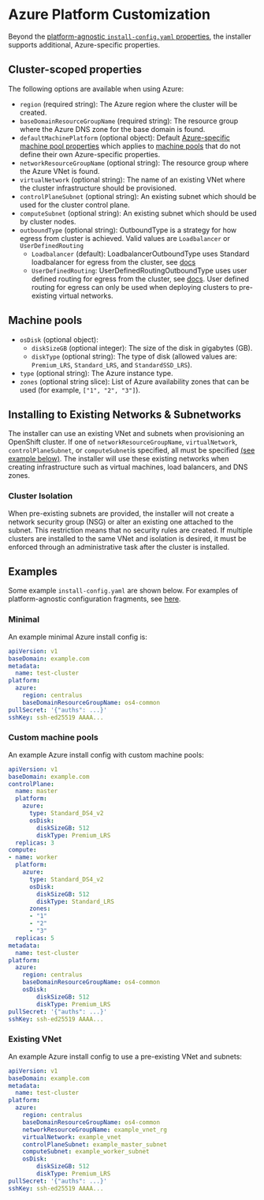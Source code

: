 # Azure Platform Customization

Beyond the [platform-agnostic `install-config.yaml` properties](../customization.md#platform-customization), the installer supports additional, Azure-specific properties.

## Cluster-scoped properties

The following options are available when using Azure:

* `region` (required string): The Azure region where the cluster will be created.
* `baseDomainResourceGroupName` (required string): The resource group where the Azure DNS zone for the base domain is found.
* `defaultMachinePlatform` (optional object): Default [Azure-specific machine pool properties](#machine-pools) which applies to [machine pools](../customization.md#machine-pools) that do not define their own Azure-specific properties.
* `networkResourceGroupName` (optional string): The resource group where the Azure VNet is found.
* `virtualNetwork` (optional string): The name of an existing VNet where the cluster infrastructure should be provisioned.
* `controlPlaneSubnet` (optional string): An existing subnet which should be used for the cluster control plane.
* `computeSubnet` (optional string): An existing subnet which should be used by cluster nodes.
* `outboundType` (optional string):  OutboundType is a strategy for how egress from cluster is achieved. Valid values are `Loadbalancer` or `UserDefinedRouting`
    * `Loadbalancer` (default): LoadbalancerOutboundType uses Standard loadbalancer for egress from the cluster, see [docs][azure-lb-outbound]
    * `UserDefinedRouting`: UserDefinedRoutingOutboundType uses user defined routing for egress from the cluster, see [docs][azure-udr-outbound]. User defined routing for egress can only be used when deploying clusters to pre-existing virtual networks.

## Machine pools

* `osDisk` (optional object):
    * `diskSizeGB` (optional integer): The size of the disk in gigabytes (GB).
    * `diskType` (optional string): The type of disk (allowed values are: `Premium_LRS`, `Standard_LRS`, and `StandardSSD_LRS`).
* `type` (optional string): The Azure instance type.
* `zones` (optional string slice): List of Azure availability zones that can be used (for example, `["1", "2", "3"]`).

## Installing to Existing Networks & Subnetworks

The installer can use an existing VNet and subnets when provisioning an OpenShift cluster. If one of `networkResourceGroupName`, `virtualNetwork`, `controlPlaneSubnet`, or `computeSubnet`is specified, all must be specified [(see example below)](#existing-vnet). The installer will use these existing networks when creating infrastructure such as virtual machines, load balancers, and DNS zones.

### Cluster Isolation

When pre-existing subnets are provided, the installer will not create a network security group (NSG) or alter an existing one attached to the subnet. This restriction means that no security rules are created. If multiple clusters are installed to the same VNet and isolation is desired, it must be enforced through an administrative task after the cluster is installed.

## Examples

Some example `install-config.yaml` are shown below.
For examples of platform-agnostic configuration fragments, see [here](../customization.md#examples).

### Minimal

An example minimal Azure install config is:

```yaml
apiVersion: v1
baseDomain: example.com
metadata:
  name: test-cluster
platform:
  azure:
    region: centralus
    baseDomainResourceGroupName: os4-common
pullSecret: '{"auths": ...}'
sshKey: ssh-ed25519 AAAA...
```

### Custom machine pools

An example Azure install config with custom machine pools:

```yaml
apiVersion: v1
baseDomain: example.com
controlPlane:
  name: master
  platform:
    azure:
      type: Standard_DS4_v2
      osDisk:
        diskSizeGB: 512
        diskType: Premium_LRS
  replicas: 3
compute:
- name: worker
  platform:
    azure:
      type: Standard_DS4_v2
      osDisk:
        diskSizeGB: 512
        diskType: Standard_LRS
      zones:
      - "1"
      - "2"
      - "3"
  replicas: 5
metadata:
  name: test-cluster
platform:
  azure:
    region: centralus
    baseDomainResourceGroupName: os4-common
    osDisk:
        diskSizeGB: 512
        diskType: Premium_LRS
pullSecret: '{"auths": ...}'
sshKey: ssh-ed25519 AAAA...
```

### Existing VNet

An example Azure install config to use a pre-existing VNet and subnets:

```yaml
apiVersion: v1
baseDomain: example.com
metadata:
  name: test-cluster
platform:
  azure:
    region: centralus
    baseDomainResourceGroupName: os4-common
    networkResourceGroupName: example_vnet_rg
    virtualNetwork: example_vnet
    controlPlaneSubnet: example_master_subnet
    computeSubnet: example_worker_subnet
    osDisk:
        diskSizeGB: 512
        diskType: Premium_LRS
pullSecret: '{"auths": ...}'
sshKey: ssh-ed25519 AAAA...
```

[azure-lb-outbound]: https://docs.microsoft.com/en-us/azure/load-balancer/load-balancer-outbound-connections#lb
[azure-udr-outbound]: https://docs.microsoft.com/en-us/azure/virtual-network/virtual-networks-udr-overview
